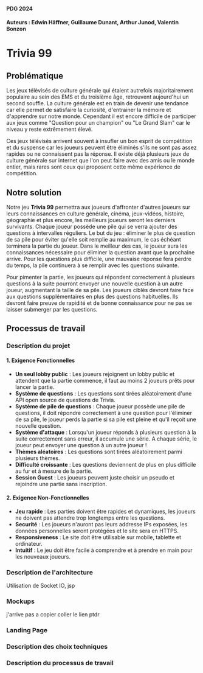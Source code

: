 #### PDG 2024
#### Auteurs : Edwin Häffner, Guillaume Dunant, Arthur Junod, Valentin Bonzon


# Trivia 99

## Problématique
Les jeux télévisés de culture générale qui étaient autrefois majoritairement populaire au sein des EMS et du troisième âge, retrouvent aujourd'hui un second souffle. 
La culture générale est en train de devenir une tendance car elle permet de satisfaire la curiosité, d'entrainer la mémoire et d'apprendre sur notre monde.
Cependant il est encore difficile de participer aux jeux comme "Question pour un champion" ou "Le Grand Slam" car le niveau y reste extrêmement élevé. 

Ces jeux télévisés arrivent souvent à insufler un bon esprit de compétition et du suspense car les joueurs peuvent être éliminés s'ils ne sont pas assez rapides ou ne connaissent pas la réponse. 
Il existe déjà plusieurs jeux de culture générale sur internet que l'on peut faire avec des amis ou le monde entier, mais rares sont ceux qui proposent cette même expérience de compétition. 

## Notre solution
Notre jeu **Trivia 99** permettra aux joueurs d'affronter d'autres joueurs sur leurs connaissances en culture générale, cinéma, jeux-vidéos, histoire, géographie et plus encore, les meilleurs joueurs seront les derniers survivants. Chaque joueur possède une pile qui se verra ajouter des questions à intervalles réguliers. Le but du jeu : éliminer le plus de question de sa pile pour éviter qu'elle soit remplie au maximum, le cas échéant terminera la partie du joueur. Dans le meilleur des cas, le joueur aura les connaissances nécessaire pour éliminer la question avant que la prochaine arrive. Pour les questions plus difficile, une mauvaise réponse fera perdre du temps, la pile continuera à se remplir avec les questions suivante.

Pour pimenter la partie, les joueurs qui répondent correctement à plusieurs questions à la suite pourront envoyer une nouvelle question à un autre joueur, augmentant la taille de sa pile. Les joueurs ciblés devront faire face aux questions supplémentaires en plus des questions habituelles. Ils devront faire preuve de rapidité et de bonne connaissance pour ne pas se laisser submerger par les questions.

## Processus de travail

### Description du projet
#### 1. Exigence Fonctionnelles
- **Un seul lobby public** : Les joueurs rejoignent un lobby public et attendent que la partie commence, il faut au moins 2 joueurs prêts pour lancer la partie.
- **Système de questions** : Les questions sont tirées aléatoirement d'une API open source de questions de Trivia.
- **Système de pile de questions** : Chaque joueur possède une pile de questions, il doit répondre correctement à une question pour l'éliminer de sa pile, le joueur perds la partie si sa pile est pleine et qu'il reçoit une nouvelle question.
- **Système d'attaque** : Lorsqu'un joueur réponds à plusieurs question à la suite correctement sans erreur, il accumule une série. A chaque série, le joueur peut envoyer une question à un autre joueur !
- **Thèmes aléatoires** : Les questions sont tirées aléatoirement parmi plusieurs thèmes. 
- **Difficulté croissante** : Les questions deviennent de plus en plus difficile au fur et à mesure de la partie.
- **Session Guest** : Les joueurs peuvent juste choisir un pseudo et rejoindre une partie sans inscription.

#### 2. Exigence Non-Fonctionnelles
- **Jeu rapide** : Les parties doivent être rapides et dynamiques, les joueurs ne doivent pas attendre trop longtemps entre les questions.
- **Securité** : Les joueurs n'auront pas leurs addresse IPs exposées, les données personnelles seront protégées et le site sera en HTTPS.
- **Responsiveness** : Le site doit être utilisable sur mobile, tablette et ordinateur.
- **Intuitif** : Le jeu doit être facile à comprendre et à prendre en main pour les nouveaux joueurs.

### Description de l'architecture 
Utilisation de Socket IO, jsp

### Mockups

j'arrive pas a copier coller le lien ptdr


### Landing Page

### Description des choix techniques 

### Description du processus de travail



